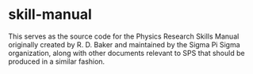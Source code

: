 skill-manual
============

This serves as the source code for the Physics
Research Skills Manual originally created by R. D. Baker
and maintained by the Sigma Pi Sigma organization, along with
other documents relevant to SPS that should be produced in a similar fashion.
